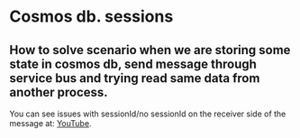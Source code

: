 # Cosmos db. sessions

## How to solve scenario when we are storing some state in cosmos db, send message through service bus and trying read same data from another process. 

You can see issues with sessionId/no sessionId on the receiver side of the message at: [YouTube](https://www.youtube.com/watch?v=7tJcoFy7PVA).
